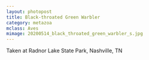 ```yaml
---
layout: photopost
title: Black-throated Green Warbler
category: metazoa
mclass: Aves
mimage: 20200514_black_throated_green_warbler_s.jpg
---
```


Taken at Radnor Lake State Park, Nashville, TN
